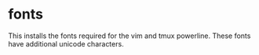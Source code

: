 fonts
=====

This installs the fonts required for the vim and tmux powerline.
These fonts have additional unicode characters.
